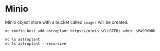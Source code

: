 # Minio

Minio object store with a bucket called `images` will be created.

```
mc config host add astroplant https://minio.$CLUSTER/ admin $PASSWORD

mc ls astroplant
mc ls astroplant --recursive
```
